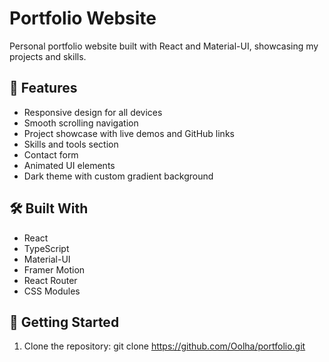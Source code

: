 # Portfolio Website

Personal portfolio website built with React and Material-UI, showcasing my projects and skills.

## 🚀 Features

- Responsive design for all devices
- Smooth scrolling navigation
- Project showcase with live demos and GitHub links
- Skills and tools section
- Contact form
- Animated UI elements
- Dark theme with custom gradient background

## 🛠️ Built With

- React
- TypeScript
- Material-UI
- Framer Motion
- React Router
- CSS Modules

## 🚀 Getting Started

1. Clone the repository:
   git clone https://github.com/Oolha/portfolio.git
